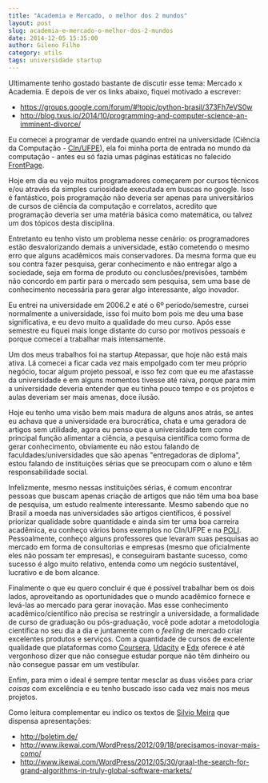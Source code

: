 ```yaml
---
title: "Academia e Mercado, o melhor dos 2 mundos"
layout: post
slug: academia-e-mercado-o-melhor-dos-2-mundos
date: 2014-12-05 15:35:00
author: Gileno Filho
category: utils
tags: universidade startup
---
```


Ultimamente tenho gostado bastante de discutir esse tema: Mercado x Academia. E depois de ver os links abaixo, fiquei motivado a escrever:

- https://groups.google.com/forum/#!topic/python-brasil/373Fh7eVS0w
- http://blog.txus.io/2014/10/programming-and-computer-science-an-imminent-divorce/

Eu comecei a programar de verdade quando entrei na universidade (Ciência da Computação - [CIn/UFPE](http://www.cin.ufpe.br)), ela foi minha porta de entrada no mundo da computação - antes eu só fazia umas páginas estáticas no falecido [FrontPage](http://pt.wikipedia.org/wiki/Microsoft_FrontPage).

Hoje em dia eu vejo muitos programadores começarem por cursos técnicos e/ou através da simples curiosidade executada em buscas no google. Isso é fantástico, pois programação não deveria ser apenas para universitários de cursos de ciência da computação e correlatos, acredito que programação deveria ser uma matéria básica como matemática, ou talvez um dos tópicos desta disciplina.

Entretanto eu tenho visto um problema nesse cenário: os programadores estão desvalorizando demais a universidade, estão cometendo o mesmo erro que alguns acadêmicos mais conservadores. Da mesma forma que eu sou contra fazer pesquisa, gerar conhecimento e não entregar algo a sociedade, seja em forma de produto ou  conclusões/previsões, também não concordo em partir para o mercado sem pesquisa, sem uma base de conhecimento necessária para gerar algo interessante, algo inovador.

Eu entrei na universidade em 2006.2 e até o 6º período/semestre, cursei normalmente a universidade, isso foi muito bom pois me deu uma base significativa, e eu devo muito a qualidade do meu curso. Após esse semestre eu fiquei mais longe distante do curso por motivos pessoais e porque comecei a trabalhar mais intensamente.

Um dos meus trabalhos foi na startup Atepassar, que hoje não está mais ativa. Lá comecei a ficar cada vez mais empolgado com ter meu próprio negócio, tocar algum projeto pessoal, e isso fez com que eu me afastasse da universidade e em alguns momentos tivesse até raiva, porque para mim a universidade deveria entender que eu tinha pouco tempo e os projetos e aulas deveriam ser mais amenas, doce ilusão.

Hoje eu tenho uma visão bem mais madura de alguns anos atrás, se antes eu achava que a universidade era burocrática, chata e uma geradora de artigos sem utilidade, agora eu penso que a universidade tem como principal função alimentar a ciência, a pesquisa científica como forma de gerar conhecimento, obviamente eu não estou falando de faculdades/universidades que são apenas "entregadoras de diploma", estou falando de instituições sérias que se preocupam com o aluno e têm responsabilidade social.

Infelizmente, mesmo nessas instituições sérias, é comum encontrar pessoas que buscam apenas criação de artigos que não têm uma boa base de pesquisa, um estudo realmente interessante. Mesmo sabendo que no Brasil a moeda nas universidades são artigos científicos, é possível priorizar qualidade sobre quantidade e ainda sim ter uma boa carreira acadêmica, eu conheço vários bons exemplos no CIn/UFPE e na [POLI](http://poli.br/). Pessoalmente, conheço alguns professores que levaram suas pesquisas ao mercado em forma de consultorias e empresas (mesmo que oficialmente eles não possam ter empresas), e conseguiram bastante sucesso, como sucesso é algo muito relativo, entenda como um negócio sustentável, lucrativo e de bom alcance.

Finalmente o que eu quero concluir é que é possível trabalhar bem os dois lados, aproveitando as oportunidades que o mundo acadêmico fornece e levá-las ao mercado para gerar inovação. Mas esse conhecimento acadêmico/científico não precisa se restringir a universidade, a formalidade de curso de graduação ou pós-graduação, você pode adotar a metodologia científica no seu dia a dia e juntamente com o *feeling* de mercado criar excelentes produtos e serviços. Com a quantidade de cursos de excelente qualidade que plataformas como [Coursera](https://www.coursera.org/), [Udacity](https://www.udacity.com/) e [Edx](https://www.edx.org/) oferece é até vergonhoso dizer que não consegue estudar porque não têm dinheiro ou não consegue passar em um vestibular.

Enfim, para mim o ideal é sempre tentar mesclar as duas visões para criar *coisas* com excelência e eu tenho buscado isso cada vez mais nos meus projetos.

Como leitura complementar eu indico os textos de [Silvio Meira](https://twitter.com/srlm) que dispensa apresentações:

- http://boletim.de/
- http://www.ikewai.com/WordPress/2012/09/18/precisamos-inovar-mais-como/
- http://www.ikewai.com/WordPress/2012/05/30/graal-the-search-for-grand-algorithms-in-truly-global-software-markets/
